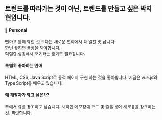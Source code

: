 <h2>트렌드를 따라가는 것이 아닌, 트렌드를 만들고 싶은 박지현입니다.</h2>

<h4>📌 Personal</h4>
뻔하고 틀에 박힌 것 보다는 새로운 변화에서 더 일할 맛 납니다.<br>
한번 꽂히면 끝장을 봐야합니다.<br>
적절한 상황에서 포기하는 용기도 필요합니다.<br>

<h4>특별히 좋아하는 언어</h4>
HTML, CSS, Java Script로 동적 페이지 구현 하는 것을 좋아합니다. 지금은 vue.js와 Type Script를 배우고 있습니다.

<h4>왜 개발자가 되고 싶은가?</h4>
무에서 유를 창조하고 싶습니다. 새하얀 메모장에 코드 몇 줄을 넣어 새로움을 창조하는 것. 짜릿합니다.
